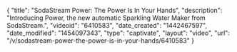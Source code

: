 {
    "title": "SodaStream Power: The Power Is In Your Hands",
    "description": "Introducing Power, the new automatic Sparkling Water Maker from SodaStream.",
    "videoid": "6410583",
    "date_created": "1442467597",
    "date_modified": "1454097343",
    "type": "captivate",
    "layout": "video",
    "url": "\/v\/sodastream-power-the-power-is-in-your-hands\/6410583"
}